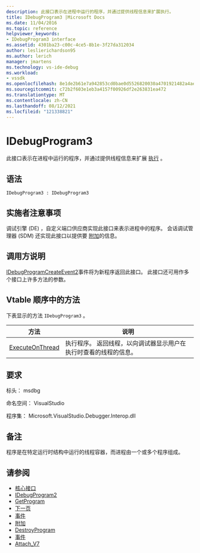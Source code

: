 ```yaml
---
description: 此接口表示在进程中运行的程序，并通过提供线程信息来扩展执行。
title: IDebugProgram3 |Microsoft Docs
ms.date: 11/04/2016
ms.topic: reference
helpviewer_keywords:
- IDebugProgram3 interface
ms.assetid: 4301ba23-c00c-4ce5-8b1e-3f27da312034
author: leslierichardson95
ms.author: lerich
manager: jmartens
ms.technology: vs-ide-debug
ms.workload:
- vssdk
ms.openlocfilehash: 8e1de2b61e7a942853cd0bae0d5526820030a4701921482a4aeb979cbfe96a2d
ms.sourcegitcommit: c72b2f603e1eb3a4157f00926df2e263831ea472
ms.translationtype: MT
ms.contentlocale: zh-CN
ms.lasthandoff: 08/12/2021
ms.locfileid: "121338821"
---
```

# <a name="idebugprogram3"></a>IDebugProgram3
此接口表示在进程中运行的程序，并通过提供线程信息来扩展 [执行](../../../extensibility/debugger/reference/idebugprogram2-execute.md) 。

## <a name="syntax"></a>语法

```
IDebugProgram3 : IDebugProgram3
```

## <a name="notes-for-implementers"></a>实施者注意事项
 调试引擎 (DE) ，自定义端口供应商实现此接口来表示进程中的程序。 会话调试管理器 (SDM) 还实现此接口以提供要 [附加](../../../extensibility/debugger/reference/idebugprogram2-attach.md)的信息。

## <a name="notes-for-callers"></a>调用方说明
 [IDebugProgramCreateEvent2](../../../extensibility/debugger/reference/idebugprogramcreateevent2.md)事件将为新程序返回此接口。 此接口还可用作多个接口上许多方法的参数。

## <a name="methods-in-vtable-order"></a>Vtable 顺序中的方法
 下表显示的方法 `IDebugProgram3` 。

|方法|说明|
|------------|-----------------|
|[ExecuteOnThread](../../../extensibility/debugger/reference/idebugprogram3-executeonthread.md)|执行程序。 返回线程，以向调试器显示用户在执行时查看的线程的信息。|

## <a name="requirements"></a>要求
 标头： msdbg

 命名空间： VisualStudio

 程序集： Microsoft.VisualStudio.Debugger.Interop.dll

## <a name="remarks"></a>备注
 程序是在特定运行时结构中运行的线程容器，而进程由一个或多个程序组成。

## <a name="see-also"></a>请参阅
- [核心接口](../../../extensibility/debugger/reference/core-interfaces.md)
- [IDebugProgram2](../../../extensibility/debugger/reference/idebugprogram2.md)
- [GetProgram](../../../extensibility/debugger/reference/idebugthread2-getprogram.md)
- [下一页](../../../extensibility/debugger/reference/ienumdebugprograms2-next.md)
- [事件](../../../extensibility/debugger/reference/idebugportevents2-event.md)
- [附加](../../../extensibility/debugger/reference/idebugengine2-attach.md)
- [DestroyProgram](../../../extensibility/debugger/reference/idebugengine2-destroyprogram.md)
- [事件](../../../extensibility/debugger/reference/idebugeventcallback2-event.md)
- [Attach_V7](../../../extensibility/debugger/reference/idebugprogramnode2-attach-v7.md)
